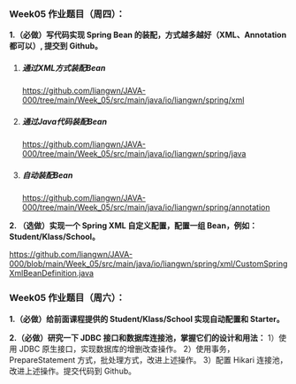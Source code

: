 ### **Week05 作业题目（周四）：**

**1.（必做）写代码实现 Spring Bean 的装配，方式越多越好（XML、Annotation 都可以）, 提交到 Github。**

1. ##### 通过XML方式装配Bean

   https://github.com/liangwn/JAVA-000/tree/main/Week_05/src/main/java/io/liangwn/spring/xml

2. ##### 通过Java代码装配Bean

   https://github.com/liangwn/JAVA-000/tree/main/Week_05/src/main/java/io/liangwn/spring/java

3. ##### 自动装配Bean

   https://github.com/liangwn/JAVA-000/tree/main/Week_05/src/main/java/io/liangwn/spring/annotation

**2. （选做）实现一个 Spring XML 自定义配置，配置一组 Bean，例如：Student/Klass/School。**

https://github.com/liangwn/JAVA-000/blob/main/Week_05/src/main/java/io/liangwn/spring/xml/CustomSpringXmlBeanDefinition.java

### **Week05 作业题目（周六）：**

**1.（必做）给前面课程提供的 Student/Klass/School 实现自动配置和 Starter。**

**2.（必做）研究一下 JDBC 接口和数据库连接池，掌握它们的设计和用法：**
1）使用 JDBC 原生接口，实现数据库的增删改查操作。
2）使用事务，PrepareStatement 方式，批处理方式，改进上述操作。
3）配置 Hikari 连接池，改进上述操作。提交代码到 Github。

